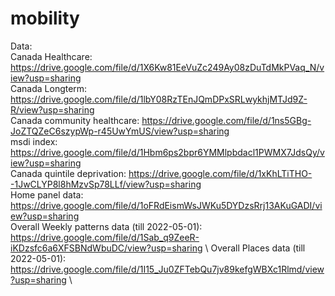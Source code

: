 # mobility

Data: \
Canada Healthcare: https://drive.google.com/file/d/1X6Kw81EeVuZc249Ay08zDuTdMkPVaq_N/view?usp=sharing \
Canada Longterm: https://drive.google.com/file/d/1lbY08RzTEnJQmDPxSRLwykhjMTJd9Z-R/view?usp=sharing \
Canada community healthcare: https://drive.google.com/file/d/1ns5GBg-JoZTQZeC6szypWp-r45UwYmUS/view?usp=sharing \
msdi index: https://drive.google.com/file/d/1Hbm6ps2bpr6YMMlpbdacl1PWMX7JdsQy/view?usp=sharing \
Canada quintile deprivation: https://drive.google.com/file/d/1xKhLTiTHO--1JwCLYP8l8hMzvSp78LLf/view?usp=sharing \
Home panel data: https://drive.google.com/file/d/1oFRdEismWsJWKu5DYDzsRrj13AKuGADI/view?usp=sharing \
Overall Weekly patterns data (till 2022-05-01): https://drive.google.com/file/d/1Sab_q9ZeeR-iKDzsfc6a6XFSBNdWbuDC/view?usp=sharing \ 
Overall Places data (till 2022-05-01): https://drive.google.com/file/d/1I15_Ju0ZFTebQu7jv89kefgWBXc1Rlmd/view?usp=sharing \ 
